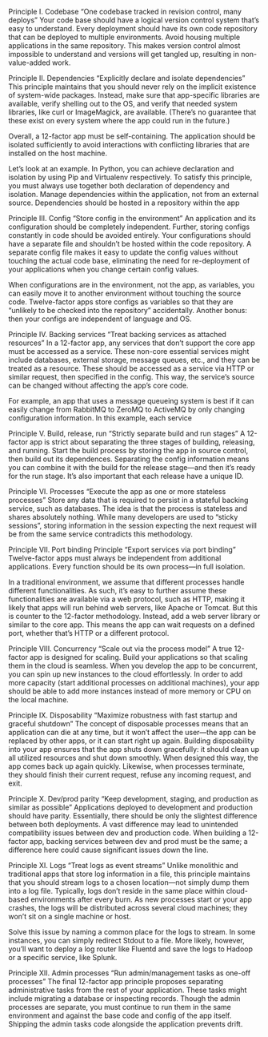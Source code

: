 
Principle I. Codebase
“One codebase tracked in revision control, many deploys”
Your code base should have a logical version control system that’s easy to understand. Every deployment should have its own code repository that can be deployed to multiple environments. Avoid housing multiple applications in the same repository. This makes version control almost impossible to understand and versions will get tangled up, resulting in non-value-added work.

Principle II. Dependencies
“Explicitly declare and isolate dependencies”
This principle maintains that you should never rely on the implicit existence of system-wide packages. Instead, make sure that app-specific libraries are available, verify shelling out to the OS, and verify that needed system libraries, like curl or ImageMagick, are available. (There’s no guarantee that these exist on every system where the app could run in the future.)

Overall, a 12-factor app must be self-containing. The application should be isolated sufficiently to avoid interactions with conflicting libraries that are installed on the host machine.

Let’s look at an example. In Python, you can achieve declaration and isolation by using Pip and Virtualenv respectively. To satisfy this principle, you must always use together both declaration of dependency and isolation. Manage dependencies within the application, not from an external source. Dependencies should be hosted in a repository within the app

Principle III. Config
“Store config in the environment”
An application and its configuration should be completely independent. Further, storing configs constantly in code should be avoided entirely. Your configurations should have a separate file and shouldn’t be hosted within the code repository. A separate config file makes it easy to update the config values without touching the actual code base, eliminating the need for re-deployment of your applications when you change certain config values.

When configurations are in the environment, not the app, as variables, you can easily move it to another environment without touching the source code. Twelve-factor apps store configs as variables so that they are “unlikely to be checked into the repository” accidentally. Another bonus: then your configs are independent of language and OS.

Principle IV. Backing services
“Treat backing services as attached resources”
In a 12-factor app, any services that don’t support the core app must be accessed as a service. These non-core essential services might include databases, external storage, message queues, etc., and they can be treated as a resource. These should be accessed as a service via HTTP or similar request, then specified in the config. This way, the service’s source can be changed without affecting the app’s core code.

For example, an app that uses a message queueing system is best if it can easily change from RabbitMQ to ZeroMQ to ActiveMQ by only changing configuration information. In this example, each service

Principle V. Build, release, run
“Strictly separate build and run stages”
A 12-factor app is strict about separating the three stages of building, releasing, and running. Start the build process by storing the app in source control, then build out its dependences. Separating the config information means you can combine it with the build for the release stage—and then it’s ready for the run stage. It’s also important that each release have a unique ID.

Principle VI. Processes
“Execute the app as one or more stateless processes”
Store any data that is required to persist in a stateful backing service, such as databases. The idea is that the process is stateless and shares absolutely nothing. While many developers are used to “sticky sessions”, storing information in the session expecting the next request will be from the same service contradicts this methodology.

Principle VII. Port binding Principle
“Export services via port binding”
Twelve-factor apps must always be independent from additional applications. Every function should be its own process—in full isolation.

In a traditional environment, we assume that different processes handle different functionalities. As such, it’s easy to further assume these functionalities are available via a web protocol, such as HTTP, making it likely that apps will run behind web servers, like Apache or Tomcat. But this is counter to the 12-factor methodology. Instead, add a web server library or similar to the core app. This means the app can wait requests on a defined port, whether that’s HTTP or a different protocol.

Principle VIII. Concurrency
“Scale out via the process model”
A true 12-factor app is designed for scaling. Build your applications so that scaling them in the cloud is seamless. When you develop the app to be concurrent, you can spin up new instances to the cloud effortlessly. In order to add more capacity (start additional processes on additional machines), your app should be able to add more instances instead of more memory or CPU on the local machine.

Principle IX. Disposability
“Maximize robustness with fast startup and graceful shutdown”
The concept of disposable processes means that an application can die at any time, but it won’t affect the user—the app can be replaced by other apps, or it can start right up again. Building disposability into your app ensures that the app shuts down gracefully: it should clean up all utilized resources and shut down smoothly. When designed this way, the app comes back up again quickly. Likewise, when processes terminate, they should finish their current request, refuse any incoming request, and exit.

Principle X. Dev/prod parity
“Keep development, staging, and production as similar as possible”
Applications deployed to development and production should have parity. Essentially, there should be only the slightest difference between both deployments. A vast difference may lead to unintended compatibility issues between dev and production code. When building a 12-factor app, backing services between dev and prod must be the same; a difference here could cause significant issues down the line.

Principle XI. Logs
“Treat logs as event streams”
Unlike monolithic and traditional apps that store log information in a file, this principle maintains that you should stream logs to a chosen location—not simply dump them into a log file. Typically, logs don’t reside in the same place within cloud-based environments after every burn. As new processes start or your app crashes, the logs will be distributed across several cloud machines; they won’t sit on a single machine or host.

Solve this issue by naming a common place for the logs to stream. In some instances, you can simply redirect Stdout to a file. More likely, however, you’ll want to deploy a log router like Fluentd and save the logs to Hadoop or a specific service, like Splunk.

Principle XII. Admin processes
“Run admin/management tasks as one-off processes”
The final 12-factor app principle proposes separating administrative tasks from the rest of your application. These tasks might include migrating a database or inspecting records. Though the admin processes are separate, you must continue to run them in the same environment and against the base code and config of the app itself. Shipping the admin tasks code alongside the application prevents drift.
